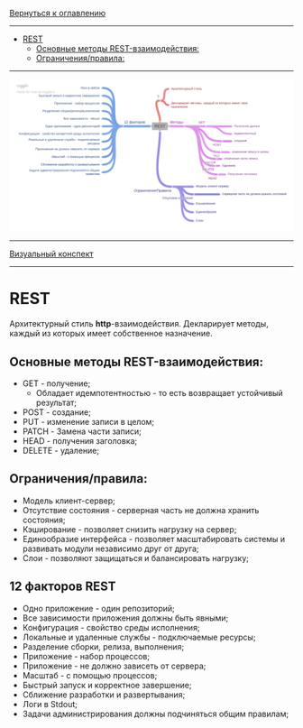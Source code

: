 [Вернуться к оглавлению](https://github.com/engine-it-in/different-level-task/blob/main/README.md)
***
* [REST](#rest)
  * [Основные методы REST-взаимодействия:](#основные-методы-rest-взаимодействия-)
  * [Ограничения/правила:](#ограниченияправила-)
***
![Описание картинки](REST.png)
***
[Визуальный конспект](https://coggle.it/diagram/ZuU7Q4Kz-e0Wj7H1/t/-/2d35c04906ceba498bc72be28323f4f7aacb53be75aa51b01aa8a909f57d2b1e)
***

# REST

Архитектурный стиль **http**-взаимодействия.
Декларирует методы, каждый из которых имеет собственное назначение.

## Основные методы REST-взаимодействия:

* GET - получение;
  * Обладает идемпотентностью - то есть возвращает устойчивый результат;
* POST - создание;
* PUT - изменение записи в целом;
* PATCH - Замена части записи;
* HEAD - получения заголовка;
* DELETE - удаление;

## Ограничения/правила:

* Модель клиент-сервер;
* Отсутствие состояния - серверная часть не должна хранить состояния;
* Кэширование - позволяет снизить нагрузку на сервер;
* Единообразие интерфейса - позволяет масштабировать системы и развивать модули независимо друг от друга;
* Слои - позволяют защищаться и балансировать нагрузку;

## 12 факторов REST

* Одно приложение - один репозиторий;
* Все зависимости приложения должны быть явными;
* Конфигурация - свойство среды исполнения;
* Локальные и удаленные службы - подключаемые ресурсы;
* Разделение сборки, релиза, выполнения;
* Приложение - набор процессов;
* Приложение - не должно зависеть от сервера;
* Масштаб - с помощью процессов;
* Быстрый запуск и корректное завершение;
* Сближение разработки и развертывания;
* Логи в Stdout;
* Задачи администрирования должны подчиняться общим правилам;